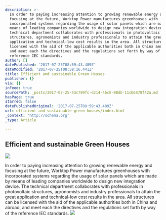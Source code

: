 ```yaml
---
description: >-
  In order to paying increasing attention to growing renewable energy and
  focusing at the future, Worktop Power manufactures greenhouses with
  incorporated systems regarding the usage of solar panels which are made by
  means of leading companies worldwide to design new integration device. The
  technical department collaborates with professionals in photovoltaic
  structures, agronomists and industry professionals to attain the great
  application and technical-low cost results in the area. All structures can be
  licensed with the aid of the applicable authorities both in China and abroad,
  and meet each the directives and the regulations set forth by way of the
  reference IEC standards.
author: []
datePublished: '2017-07-25T08:59:43.489Z'
dateModified: '2017-07-25T08:58:16.441Z'
title: Efficient and sustainable Green Houses
publisher: {}
via: {}
inFeed: true
sourcePath: _posts/2017-07-25-43c789fc-d214-4bc8-88db-11cb6878f42a.md
hasPage: true
starred: false
datePublishedOriginal: '2017-07-25T08:59:43.489Z'
url: efficient-and-sustainable-green-houses/index.html
_context: 'http://schema.org'
_type: Article

---
```

## Efficient and sustainable Green Houses
![](https://the-grid-user-content.s3-us-west-2.amazonaws.com/18304dc9-f018-4dd5-951e-672ac813a318.jpg)

In order to paying increasing attention to growing renewable energy and focusing at the future, Worktop Power manufactures greenhouses with incorporated systems regarding the usage of solar panels which are made by means of leading companies worldwide to design new integration device. The technical department collaborates with professionals in photovoltaic structures, agronomists and industry professionals to attain the great application and technical-low cost results in the area. All structures can be licensed with the aid of the applicable authorities both in China and abroad, and meet each the directives and the regulations set forth by way of the reference IEC standards.
![](https://the-grid-user-content.s3-us-west-2.amazonaws.com/7dd4b12f-f895-4fb6-8f39-9e1f5926519c.jpg)